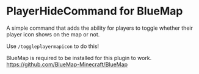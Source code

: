 # PlayerHideCommand for BlueMap
A simple command that adds the ability for players to toggle whether their player icon shows on the map or not.

Use `/toggleplayermapicon` to do this!

BlueMap is required to be installed for this plugin to work.
https://github.com/BlueMap-Minecraft/BlueMap
